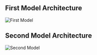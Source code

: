 ## First Model Architecture

![First Model](https://github.com/update-ankur/TASK-3/blob/main/Res/first_modeltask2%20(1).h5.png?raw=true)




## Second Model Architecture

![Second Model](https://github.com/update-ankur/TASK-3/blob/main/Res/second_modeltask2%20(1).h5.png?raw=true)
